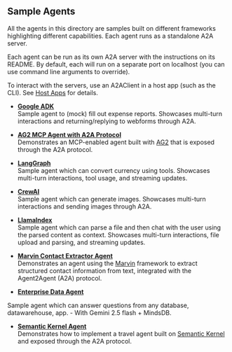 ## Sample Agents

All the agents in this directory are samples built on different frameworks highlighting different capabilities. Each agent runs as a standalone A2A server. 

Each agent can be run as its own A2A server with the instructions on its README. By default, each will run on a separate port on localhost (you can use command line arguments to override).

To interact with the servers, use an A2AClient in a host app (such as the CLI). See [Host Apps](/samples/python/hosts/README.md) for details.

* [**Google ADK**](/samples/python/agents/google_adk/README.md)  
Sample agent to (mock) fill out expense reports. Showcases multi-turn interactions and returning/replying to webforms through A2A.

* [**AG2 MCP Agent with A2A Protocol**](/samples/python/agents/ag2/README.md)  
Demonstrates an MCP-enabled agent built with [AG2](https://github.com/ag2ai/ag2) that is exposed through the A2A protocol.

* [**LangGraph**](/samples/python/agents/langgraph/README.md)  
Sample agent which can convert currency using tools. Showcases multi-turn interactions, tool usage, and streaming updates. 

* [**CrewAI**](/samples/python/agents/crewai/README.md)  
Sample agent which can generate images. Showcases multi-turn interactions and sending images through A2A.

* [**LlamaIndex**](/samples/python/agents/llama_index_file_chat/README.md)  
Sample agent which can parse a file and then chat with the user using the parsed content as context. Showcases multi-turn interactions, file upload and parsing, and streaming updates. 

* [**Marvin Contact Extractor Agent**](/samples/python/agents/marvin/README.md)  
Demonstrates an agent using the [Marvin](https://github.com/prefecthq/marvin) framework to extract structured contact information from text, integrated with the Agent2Agent (A2A) protocol.

* [**Enterprise Data Agent**](/samples/python/agents/mindsdb/README.md)  

Sample agent which can answer questions from any database, datawarehouse, app. - With Gemini 2.5 flash + MindsDB.

* [**Semantic Kernel Agent**](/samples/python/agents/semantickernel/README.md)  
Demonstrates how to implement a travel agent built on [Semantic Kernel](https://github.com/microsoft/semantic-kernel/) and exposed through the A2A protocol.

